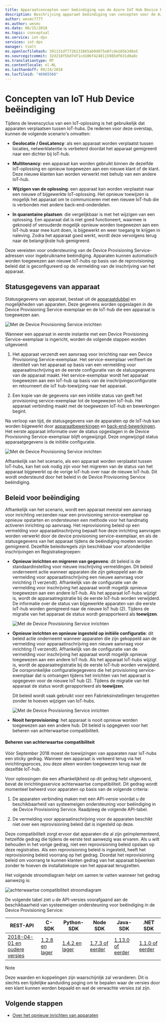 ```yaml
---
title: Apparaatconcepten voor beëindiging van de Azure IoT Hub Device Provisioning Service | Microsoft Docs
description: Beschrijving apparaat beëindiging van concepten voor de Azure IoT Hub Device Provisioning Service
author: wesmc7777
ms.author: wesmc
ms.date: 08/15/2018
ms.topic: conceptual
ms.service: iot-dps
services: iot-dps
manager: timlt
ms.openlocfilehash: 391131df7726131865ab9d875e8fcde185b3d0a5
ms.sourcegitcommit: 32d218f5bd74f1cd106f4248115985df631d0a8c
ms.translationtype: MT
ms.contentlocale: nl-NL
ms.lasthandoff: 09/24/2018
ms.locfileid: "46965566"
---
```

# <a name="iot-hub-device-reprovisioning-concepts"></a>Concepten van IoT Hub Device beëindiging


Tijdens de levenscyclus van een IoT-oplossing is het gebruikelijk dat apparaten verplaatsen tussen IoT-hubs. De redenen voor deze overstap, kunnen de volgende scenario's omvatten:

* **Geolocatie / GeoLatency**: als een apparaat worden verplaatst tussen locaties, netwerklatentie is verbeterd doordat het apparaat gemigreerd naar een dichter bij IoT-hub.

* **Multitenancy**: een apparaat kan worden gebruikt binnen de dezelfde IoT-oplossing en opnieuw toegewezen aan een nieuwe klant of de klant. Deze nieuwe klanten kan worden verwerkt met behulp van een andere IoT-hub.

* **Wijzigen van de oplossing**: een apparaat kan worden verplaatst naar een nieuwe of bijgewerkte IoT-oplossing. Het opnieuw toewijzen is mogelijk het apparaat om te communiceren met een nieuwe IoT-hub die is verbonden met andere back-end-onderdelen. 

* **In quarantaine plaatsen**: die vergelijkbaar is met het wijzigen van een oplossing. Een apparaat dat is niet goed functioneert, waarmee is geknoeid of verouderde mogelijk opnieuw worden toegewezen aan een IoT-hub waar mee kunt doen, is bijgewerkt en weer toegang te krijgen in naleving. Zodra het apparaat goed werkt, wordt deze vervolgens terug naar de belangrijkste hub gemigreerd.

Deze vereisten voor ondersteuning van de Device Provisioning Service-adressen voor ingebruikname beëindiging. Apparaten kunnen automatisch worden toegewezen aan nieuwe IoT-hubs op basis van de reprovisioning beleid dat is geconfigureerd op de vermelding van de inschrijving van het apparaat. 

## <a name="device-state-data"></a>Statusgegevens van apparaat

Statusgegevens van apparaat, bestaat uit de [apparaatdubbel](../iot-hub/iot-hub-devguide-device-twins.md) en mogelijkheden van apparaten. Deze gegevens worden opgeslagen in de Device Provisioning Service-exemplaar en de IoT-hub die een apparaat is toegewezen aan. 

![Met de Device Provisioning Service inrichten](./media/concepts-device-reprovisioning/dps-provisioning.png)

Wanneer een apparaat in eerste instantie met een Device Provisioning Service-exemplaar is ingericht, worden de volgende stappen worden uitgevoerd:

1. Het apparaat verzendt een aanvraag voor inrichting naar een Device Provisioning Service-exemplaar. Het service-exemplaar verifieert de identiteit van het apparaat op basis van een vermelding voor apparaatinschrijving en de eerste configuratie van de statusgegevens van de apparaat maakt. Het service-exemplaar wordt het apparaat toegewezen aan een IoT-hub op basis van de inschrijvingsconfiguratie en retourneert die IoT hub-toewijzing naar het apparaat.

2. Een kopie van de gegevens van een initiële status van geeft het provisioning service-exemplaar tot de toegewezen IoT-hub. Het apparaat verbinding maakt met de toegewezen IoT-hub en bewerkingen begint.


Na verloop van tijd, de statusgegevens van de apparaten op de IoT-hub kan worden bijgewerkt door [apparaatbewerkingen](../iot-hub/iot-hub-devguide-device-twins.md#device-operations) en [back-end-bewerkingen](../iot-hub/iot-hub-devguide-device-twins.md#back-end-operations). Het eerste apparaat informatie over de status opgeslagen in de Device Provisioning Service-exemplaar blijft ongewijzigd. Deze ongewijzigd status apparaatgegevens is de initiële configuratie.

![Met de Device Provisioning Service inrichten](./media/concepts-device-reprovisioning/dps-provisioning-2.png)

Afhankelijk van het scenario, als een apparaat worden verplaatst tussen IoT-hubs, kan het ook nodig zijn voor het migreren van de status van het apparaat bijgewerkt op de vorige IoT-hub over naar de nieuwe IoT-hub. Dit wordt ondersteund door het beleid in de Device Provisioning Service beëindiging. 


## <a name="reprovisioning-policies"></a>Beleid voor beëindiging

Afhankelijk van het scenario, wordt een apparaat meestal een aanvraag voor inrichting verzenden naar een provisioning service-exemplaar op opnieuw opstarten en ondersteunen een methode voor het handmatig activeren inrichting op aanvraag. Het reprovisioning beleid op een vermelding voor apparaatinschrijving bepaalt hoe deze inrichting aanvragen worden verwerkt door de device provisioning service-exemplaar, en als de statusgegevens van het apparaat tijdens de beëindiging moeten worden gemigreerd. Dezelfde beleidsregels zijn beschikbaar voor afzonderlijke inschrijvingen en Registratiegroepen:

* **Opnieuw inrichten en migreren van gegevens**: dit beleid is de standaardinstelling voor nieuwe inschrijving vermeldingen. Dit beleid onderneemt actie wanneer apparaten die zijn gekoppeld aan de vermelding voor apparaatinschrijving een nieuwe aanvraag voor inrichting (1 verzendt). Afhankelijk van de configuratie van de vermelding voor inschrijving het apparaat wordt mogelijk opnieuw toegewezen aan een andere IoT-hub. Als het apparaat IoT-hubs wijzigt is, wordt de apparaatregistratie bij de eerste IoT-hub worden verwijderd. De informatie over de status van bijgewerkte apparaten van die eerste IoT-hub worden gemigreerd naar de nieuwe IoT hub (2). Tijdens de migratie van het apparaat de status wordt gerapporteerd als **toewijzen**.

    ![Met de Device Provisioning Service inrichten](./media/concepts-device-reprovisioning/dps-reprovisioning-migrate.png)


* **Opnieuw inrichten en opnieuw ingesteld op initiële configuratie**: dit beleid actie onderneemt wanneer apparaten die zijn gekoppeld aan de vermelding voor apparaatinschrijving een nieuwe aanvraag voor inrichting (1 verzendt). Afhankelijk van de configuratie van de vermelding voor inschrijving het apparaat wordt mogelijk opnieuw toegewezen aan een andere IoT-hub. Als het apparaat IoT-hubs wijzigt is, wordt de apparaatregistratie bij de eerste IoT-hub worden verwijderd. De oorspronkelijke configuratiegegevens die het provisioning service-exemplaar dat is ontvangen tijdens het inrichten van het apparaat is opgegeven voor de nieuwe IoT hub (2). Tijdens de migratie van het apparaat de status wordt gerapporteerd als **toewijzen**.

    Dit beleid wordt vaak gebruikt voor een Fabrieksinstellingen terugzetten zonder te hoeven wijzigen van IoT-hubs. 

    ![Met de Device Provisioning Service inrichten](./media/concepts-device-reprovisioning/dps-reprovisioning-reset.png)


* **Nooit herprovisioning**: het apparaat is nooit opnieuw worden toegewezen aan een andere hub. Dit beleid is opgegeven voor het beheren van achterwaartse compatibiliteit.

#### <a name="managing-backwards-compatibility"></a>Beheren van achterwaartse compatibiliteit

Vóór September 2018 moest de toewijzingen van apparaten naar IoT-hubs een sticky gedrag. Wanneer een apparaat is verkeerd terug via het inrichtingsproces, zou deze alleen worden toegewezen terug naar de dezelfde IoT-hub. 

Voor oplossingen die een afhankelijkheid op dit gedrag hebt uitgevoerd, bevat de inrichtingsservice achterwaartse compatibiliteit. Dit gedrag wordt momenteel beheerd voor apparaten op basis van de volgende criteria:

1. De apparaten verbinding maken met een API-versie voordat u de beschikbaarheid van systeemeigen ondersteuning voor beëindiging in de Device Provisioning Service. Raadpleeg de volgende API-tabel.

2. De vermelding voor apparaatinschrijving voor de apparaten beschikt niet over een reprovisioning beleid dat is ingesteld op deze. 

Deze compatibiliteit zorgt ervoor dat apparaten die al zijn geïmplementeerd, hetzelfde gedrag die tijdens de eerste test aanwezig was ervaren. Als u wilt behouden in het vorige gedrag, niet een reprovisioning beleid opslaan op deze registraties. Als een reprovisioning beleid is ingesteld, heeft het reprovisioning beleid voorrang op het gedrag. Doordat het reprovisioning beleid om voorrang te kunnen klanten gedrag van het apparaat bijwerken zonder te hoeven de installatiekopie van het apparaat terugzetten.

Het volgende stroomdiagram helpt om samen te vatten wanneer het gedrag aanwezig is:

![achterwaartse compatibiliteit stroomdiagram](./media/concepts-device-reprovisioning/reprovisioning-compatibility-flow.png)

De volgende tabel ziet u de API-versies voorafgaand aan de beschikbaarheid van systeemeigen ondersteuning voor beëindiging in de Device Provisioning Service:


| REST-API | C-SDK | Python-SDK |  Node SDK | Java-SDK | .NET SDK |
| -------- | ----- | ---------- | --------- | -------- | -------- |
| [2018-04-01 en oudere versies](https://docs.microsoft.com/rest/api/iot-dps/deviceenrollment/createorupdate#uri-parameters) | [1.2.8 en lager](https://github.com/Azure/azure-iot-sdk-c/blob/master/version.txt) | [1.4.2 en lager](https://github.com/Azure/azure-iot-sdk-python/blob/0a549f21f7f4fc24bc036c1d2d5614e9544a9667/device/iothub_client_python/src/iothub_client_python.cpp#L53) | [1.7.3 of eerder](https://github.com/Azure/azure-iot-sdk-node/blob/074c1ac135aebb520d401b942acfad2d58fdc07f/common/core/package.json#L3) | [1.13.0 of eerder](https://github.com/Azure/azure-iot-sdk-java/blob/794c128000358b8ed1c4cecfbf21734dd6824de9/device/iot-device-client/pom.xml#L7) | [1.1.0 of eerder](https://github.com/Azure/azure-iot-sdk-csharp/blob/9f7269f4f61cff3536708cf3dc412a7316ed6236/provisioning/device/src/Microsoft.Azure.Devices.Provisioning.Client.csproj#L20)

> [!NOTE]
> Deze waarden en koppelingen zijn waarschijnlijk zal veranderen. Dit is slechts een tijdelijke aanduiding poging om te bepalen waar de versies door een klant kunnen worden bepaald en wat de verwachte versies zal zijn.




## <a name="next-steps"></a>Volgende stappen

- [Over het opnieuw inrichten van apparaten](how-to-reprovision.md)







